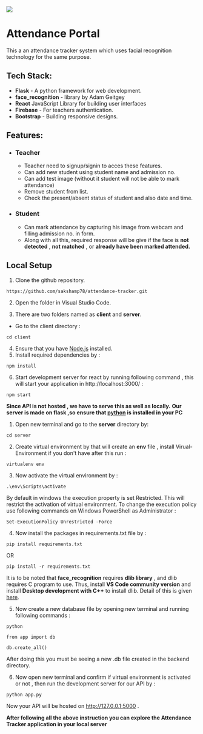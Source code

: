 <img src="https://user-images.githubusercontent.com/78557330/170858525-6e89b393-7e02-4615-9a88-7d9b2c0fa94e.png">

# Attendance Portal
This a an attendance tracker system which uses facial recognition technology for the same purpose.

## Tech Stack:
- **Flask** - A python framework for web development.
- **face_recognition** - library by Adam Geitgey
- **React** JavaScript Library for building user interfaces
- **Firebase** - For teachers authentication.
- **Bootstrap** - Building responsive designs.

## Features:

- ### Teacher
    - Teacher need to signup/signin to acces these features.
    - Can add new student using student name and admission no.
    - Can add test image (without it student will not be able to mark attendance)
    - Remove student from list.
    - Check the present/absent status of student and also date and time.
- ### Student
    - Can mark attendance by capturing his image from webcam and filling admission no. in form.
    - Along with all this, required response will be give if the face is **not detected** , **not matched** , or **already have been marked attended.**

## Local Setup
1. Clone the github repository.
```
https://github.com/sakshamp78/attendance-tracker.git 
```
2. Open the folder in Visual Studio Code.

3. There are two folders named as **client** and **server**.
- Go to the client directory :
```
cd client
```
4. Ensure that you have [Node.js](https://nodejs.org/en/) installed.
5. Install required dependencies by :
```
npm install
```
6. Start development server for react by running following command , this will start your application in http://localhost:3000/ :
```
npm start
```
**Since API is not hosted , we have to serve this as well as locally.**
**Our server is made on flask ,so ensure that [python](https://www.python.org/downloads/) is installed in your PC**
1. Open new terminal and go to the **server** directory by:
```
cd server
```
2. Create virtual environment by that will create an **env** file , install Virual-Environment if you don't have after this run :
```
virtualenv env
```
3. Now activate the virtual environment by :
```
.\env\Scripts\activate
```
By default in windows the execution property is set Restricted. This will restrict the activation of virtual environment. To change the execution policy use following commands on  Windows PowerShell as Administrator :
```
Set-ExecutionPolicy Unrestricted -Force
```
4. Now install the packages in requirements.txt file by :
```
pip install requirements.txt
```
OR
```
pip install -r requirements.txt
```
It is to be noted that **face_recognition** requires **dlib library** , and dlib requires C program to use.
Thus, install **VS Code community version** and install **Desktop development with C++** to install dlib. Detail of this is given [here](https://medium.com/analytics-vidhya/how-to-install-dlib-library-for-python-in-windows-10-57348ba1117f#:~:text=Now%20we%20can%20install%20dlib,need%20to%20install%20CMake%20library.&text=Then%2C%20you%20can%20install%20dlib%20library%20using%20pip%20install%20.&text=After%20passing%20enter%2C%20you%20laptop,run%20the%20C%2C%20C%2B%2B%20Compiler.).

5. Now create a new database file by opening new terminal and running following commands :
```
python
```
```
from app import db
```
```
db.create_all()
```
After doing this you must be seeing a new .db file created in the backend directory.

6. Now open new terminal and confirm if virtual environment is activated or not , then run the development server for our API by :
```
python app.py
```
Now your API will be hosted on http://127.0.0.1:5000 .

**After following all the above instruction you can explore the Attendance Tracker application in your local server**
<p float="left">

</p>

